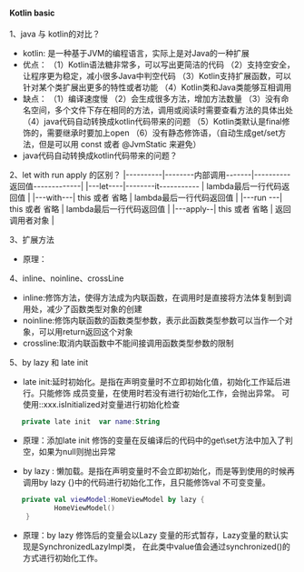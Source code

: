 #### Kotlin basic

1、java 与 kotlin的对比？
- kotlin:  是一种基于JVM的编程语言，实际上是对Java的一种扩展
- 优点：
  （1）Kotlin语法糖非常多，可以写出更简洁的代码
  （2）支持空安全，让程序更为稳定，减小很多Java中判空代码
  （3）Kotlin支持扩展函数，可以针对某个类扩展出更多的特性或者功能
  （4）Kotlin类和Java类能够互相调用
- 缺点：
  （1）编译速度慢
  （2）会生成很多方法，增加方法数量 
  （3）没有命名空间，多个文件下存在相同的方法，调用或阅读时需要查看方法的具体出处
  （4）java代码自动转换成kotlin代码带来的问题
  （5）Kotlin类默认是final修饰的，需要继承时要加上open
  （6）没有静态修饰语，（自动生成get/set方法，但是可以用 const 或者 @JvmStatic 来避免）
- java代码自动转换成kotlin代码带来的问题？
  
2、let with run apply 的区别？
|----------|--------内部调用-------|----------返回值-------------|
|---let----|--------it----------- |	lambda最后一行代码返回值     |
|---with---|   this 或者 省略	  | lambda最后一行代码返回值     |
|---run ---|   this 或者 省略	  | lambda最后一行代码返回值     |
|---apply--|   this 或者 省略	  |       返回调用者对象         |

3、扩展方法
- 原理：



4、inline、noinline、crossLine

- inline:修饰方法，使得方法成为内联函数，在调用时是直接将方法体复制到调用处，减少了函数类型对象的创建
- noinline:修饰内联函数的函数类型参数，表示此函数类型参数可以当作一个对象，可以用return返回这个对象
- crossline:取消内联函数中不能间接调用函数类型参数的限制

5、by lazy 和 late init

- late init:延时初始化。是指在声明变量时不立即初始化值，初始化工作延后进行。只能修饰 成员变量，在使用时若没有进行初始化工作，会抛出异常。
  可使用::xxx.isInitialized对变量进行初始化检查
```kotlin
   private late init  var name:String
```

- 原理：添加late init 修饰的变量在反编译后的代码中的get\set方法中加入了判空，如果为null则抛出异常


- by lazy : 懒加载。是指在声明变量时不会立即初始化，而是等到使用的时候再调用by lazy {}中的代码进行初始化工作，且只能修饰val 不可变变量。
```kotlin
   private val viewModel:HomeViewModel by lazy {
           HomeViewModel()
    }
```
- 原理：by lazy 修饰后的变量会以Lazy 变量的形式暂存，Lazy变量的默认实现是SynchronizedLazyImpl类，
  在此类中value值会通过synchronized()的方式进行初始化工作。
  

